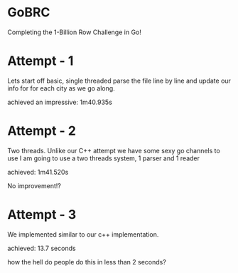 # GoBRC

Completing the 1-Billion Row Challenge in Go!

# Attempt - 1
Lets start off basic, single threaded parse the file line by line and update our info for for each city as we go along.

achieved an impressive: 1m40.935s

# Attempt - 2
Two threads. Unlike our C++ attempt we have some sexy go channels to use I am going to use a two threads system, 1 parser and 1 reader

achieved: 1m41.520s

No improvement!?

# Attempt - 3

We implemented similar to our c++ implementation.

achieved: 13.7 seconds

how the hell do people do this in less than 2 seconds?
